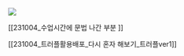 ![](https://i.imgur.com/I5Pe7q0.png)

[[231004_수업시간에 문법 나간 부분 ]]

[[231004_트러플활용배포_다시 혼자 해보기_트러플ver1]]